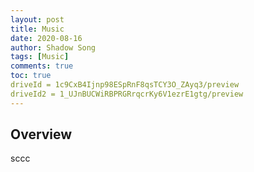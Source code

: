 ```yaml
---
layout: post
title: Music
date: 2020-08-16
author: Shadow Song
tags: [Music]
comments: true
toc: true
driveId = 1c9CxB4Ijnp98ESpRnF8qsTCY3O_ZAyq3/preview
driveId2 = 1_UJnBUCWiRBPRGRrqcrKy6V1ezrE1gtg/preview
---
```


## Overview

sccc